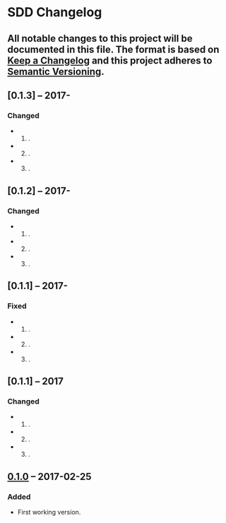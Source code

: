 # SDD Changelog

All notable changes to this project will be documented in this file.
The format is based on [Keep a Changelog](http://keepachangelog.com/)
and this project adheres to [Semantic Versioning](http://semver.org/).
---

## [0.1.3] – 2017-
### Changed
* 1. .
* 2. .
* 3. .

## [0.1.2] – 2017-
### Changed
* 1. .
* 2. .
* 3. .

## [0.1.1] – 2017-
### Fixed
* 1. .
* 2. .
* 3. .

## [0.1.1] – 2017
### Changed
* 1. .
* 2. .
* 3. .

## [0.1.0] – 2017-02-25
### Added
* First working version.

[0.1.0]: https://github.com/madrypiotr/SDD/commit/d27df117166d653f91bbc33430f21cb8584d21f9

